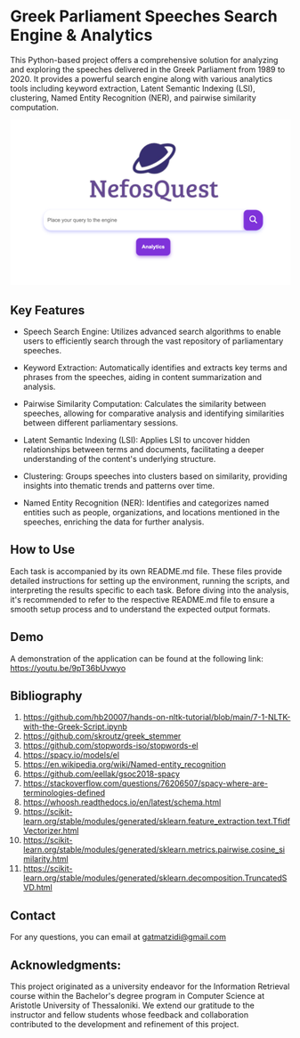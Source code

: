 # Greek Parliament Speeches Search Engine & Analytics
This Python-based project offers a comprehensive solution for analyzing and exploring the speeches delivered in the Greek Parliament from 1989 to 2020. It provides a powerful search engine along with various analytics tools including keyword extraction, Latent Semantic Indexing (LSI), clustering, Named Entity Recognition (NER), and pairwise similarity computation.

![homepage](web-app/homescreen.png)


## Key Features
- Speech Search Engine: Utilizes advanced search algorithms to enable users to efficiently search through the vast repository of parliamentary speeches.

- Keyword Extraction: Automatically identifies and extracts key terms and phrases from the speeches, aiding in content summarization and analysis.

- Pairwise Similarity Computation: Calculates the similarity between speeches, allowing for comparative analysis and identifying similarities between different parliamentary sessions.

- Latent Semantic Indexing (LSI): Applies LSI to uncover hidden relationships between terms and documents, facilitating a deeper understanding of the content's underlying structure.

- Clustering: Groups speeches into clusters based on similarity, providing insights into thematic trends and patterns over time.

- Named Entity Recognition (NER): Identifies and categorizes named entities such as people, organizations, and locations mentioned in the speeches, enriching the data for further analysis.

## How to Use
 Each task is accompanied by its own README.md file. These files provide detailed instructions for setting up the environment, running the scripts, and interpreting the results specific to each task. Before diving into the analysis, it's recommended to refer to the respective README.md file to ensure a smooth setup process and to understand the expected output formats.

## Demo
A demonstration of the application can be found at the following link: <https://youtu.be/9pT36bUvwyo>

## Bibliography
1. <https://github.com/hb20007/hands-on-nltk-tutorial/blob/main/7-1-NLTK-with-the-Greek-Script.ipynb>
2. <https://github.com/skroutz/greek_stemmer>
3. <https://github.com/stopwords-iso/stopwords-el>
4. <https://spacy.io/models/el>
5. <https://en.wikipedia.org/wiki/Named-entity_recognition>
6. <https://github.com/eellak/gsoc2018-spacy>
7. <https://stackoverflow.com/questions/76206507/spacy-where-are-terminologies-defined>
8. <https://whoosh.readthedocs.io/en/latest/schema.html>
9. <https://scikit-learn.org/stable/modules/generated/sklearn.feature_extraction.text.TfidfVectorizer.html>
10. <https://scikit-learn.org/stable/modules/generated/sklearn.metrics.pairwise.cosine_similarity.html>
11. <https://scikit-learn.org/stable/modules/generated/sklearn.decomposition.TruncatedSVD.html>

## Contact
For any questions, you can email at gatmatzidi@gmail.com

## Acknowledgments:
This project originated as a university endeavor for the Information Retrieval course within the Bachelor's degree program in Computer Science at Aristotle University of Thessaloniki. We extend our gratitude to the instructor and fellow students whose feedback and collaboration contributed to the development and refinement of this project.